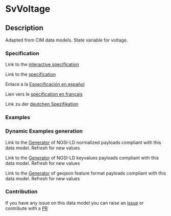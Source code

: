 # SvVoltage

## Description 

Adapted from CIM data models. State variable for voltage.
### Specification

Link to the [interactive specification](https://swagger.lab.fiware.org/?url=https://github.com/smart-data-models/dataModel.EnergyCIM/blob/master/SvVoltage/swagger.yaml)

Link to the [specification](https://github.com/smart-data-models/dataModel.EnergyCIM/blob/master/SvVoltage/doc/spec.md)

Enlace a la [Especificación en español](https://github.com/smart-data-models/dataModel.EnergyCIM/blob/master/SvVoltage/doc/spec_ES.md)

Lien vers le [spécification en français](https://github.com/smart-data-models/dataModel.EnergyCIM/blob/master/SvVoltage/doc/spec_FR.md)

Link zu der [deutchen Spezifikation](https://github.com/smart-data-models/dataModel.EnergyCIM/blob/master/SvVoltage/doc/spec_DE.md)
### Examples
### Dynamic Examples generation

Link to the [Generator](https://smartdatamodels.org/extra/ngsi-ld_generator_v0.92.php?schemaUrl=https://raw.githubusercontent.com/smart-data-models/dataModel.EnergyCIM/master/SvVoltage/schema.json&email=info@smartdatamodels.org) of NGSI-LD normalized payloads compliant with this data model. Refresh for new values

Link to the [Generator](https://smartdatamodels.org/extra/ngsi-ld_generator_keyvalues_v0.92.php?schemaUrl=https://raw.githubusercontent.com/smart-data-models/dataModel.EnergyCIM/master/SvVoltage/schema.json&email=info@smartdatamodels.org) of NGSI-LD keyvalues payloads compliant with this data model. Refresh for new values

Link to the [Generator](https://smartdatamodels.org/extra/geojson_features_generator_v1.0.php?schemaUrl=https://raw.githubusercontent.com/smart-data-models/dataModel.EnergyCIM/master/SvVoltage/schema.json&email=info@smartdatamodels.org) of geojson feature format payloads compliant with this data model. Refresh for new values
### Contribution

 If you have any issue on this data model you can raise an [issue](https://github.com/smart-data-models/dataModel.EnergyCIM/issues)  or contribute with a [PR](https://github.com/smart-data-models/dataModel.EnergyCIM/pulls)